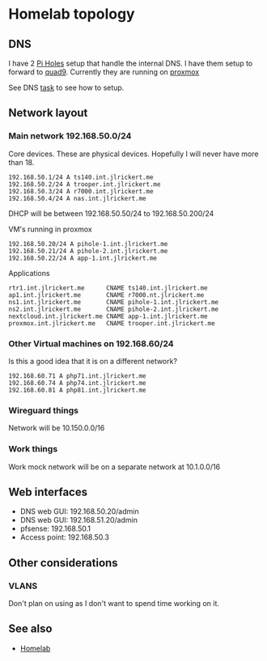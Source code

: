 # Homelab topology

## DNS

I have 2 [Pi Holes](../662) setup that handle the internal DNS. I have them setup to forward to [quad9](../668). Currently they are running on [proxmox](../635)

See DNS [task](../667) to see how to setup.

## Network layout

### Main network 192.168.50.0/24

Core devices. These are physical devices. Hopefully I will never have more than 18.

```
192.168.50.1/24 A ts140.int.jlrickert.me
192.168.50.2/24 A trooper.int.jlrickert.me
192.168.50.3/24 A r7000.int.jlrickert.me
192.168.50.4/24 A nas.int.jlrickert.me
```

DHCP will be between 192.168.50.50/24 to 192.168.50.200/24

VM's running in proxmox

```
192.168.50.20/24 A pihole-1.int.jlrickert.me
192.168.50.21/24 A pihole-2.int.jlrickert.me
192.168.50.22/24 A app-1.int.jlrickert.me
```

Applications

```
rtr1.int.jlrickert.me      CNAME ts140.int.jlrickert.me
ap1.int.jlrickert.me       CNAME r7000.nt.jlrickert.me
ns1.int.jlrickert.me       CNAME pihole-1.int.jlrickert.me
ns2.int.jlrickert.me       CNAME pihole-2.int.jlrickert.me
nextcloud.int.jlrickert.me CNAME app-1.int.jlrickert.me
proxmox.int.jlrickert.me   CNAME trooper.int.jlrickert.me
```

### Other Virtual machines on 192.168.60/24

Is this a good idea that it is on a different network?

```
192.168.60.71 A php71.int.jlrickert.me
192.168.60.74 A php74.int.jlrickert.me
192.168.60.81 A php81.int.jlrickert.me
```

### Wireguard things

Network will be 10.150.0.0/16

### Work things

Work mock network will be on a separate network at 10.1.0.0/16

## Web interfaces

- DNS web GUI: 192.168.50.20/admin
- DNS web GUI: 192.168.51.20/admin
- pfsense: 192.168.50.1
- Access point: 192.168.50.3

## Other considerations

### VLANS

Don't plan on using as I don't want to spend time working on it.

## See also

- [Homelab](../578)